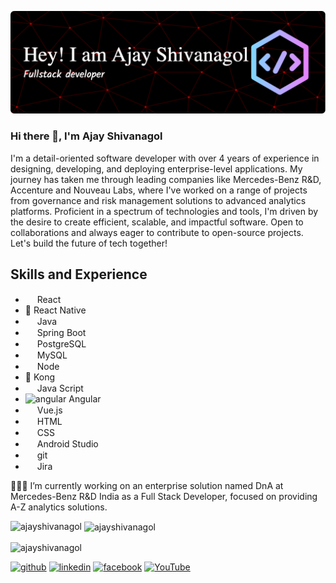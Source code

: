 
![Full Stack Developer | Expert in React React native, Java & Microservices | Crafting Enterprise Solutions](https://github.com/AjayShivanagol/AjayShivanagol/blob/main/ajay.png)

### Hi there 👋, I'm Ajay Shivanagol

I'm a detail-oriented software developer with over 4 years of experience in designing, developing, and deploying enterprise-level applications. My journey has taken me through leading companies like Mercedes-Benz R&D, Accenture and Nouveau Labs, where I've worked on a range of projects from governance and risk management solutions to advanced analytics platforms. Proficient in a spectrum of technologies and tools, I'm driven by the desire to create efficient, scalable, and impactful software. Open to collaborations and always eager to contribute to open-source projects. Let's build the future of tech together!

## Skills and Experience
* <img src="https://cdn.jsdelivr.net/gh/devicons/devicon/icons/react/react-original.svg"  width="15" height="15"/> React
* 📱 React Native
*  <img src="https://cdn.jsdelivr.net/gh/devicons/devicon/icons/java/java-original.svg" width="15" height="15"/> Java
*  <img src="https://cdn.jsdelivr.net/gh/devicons/devicon/icons/spring/spring-original.svg" width="15" height="15"/> Spring Boot
*  <img src="https://cdn.jsdelivr.net/gh/devicons/devicon/icons/postgresql/postgresql-original.svg" width="15" height="15"/> PostgreSQL
*  <img src="https://cdn.jsdelivr.net/gh/devicons/devicon/icons/mysql/mysql-original.svg"  width="15" height="15" /> MySQL
*  <img src="https://cdn.jsdelivr.net/gh/devicons/devicon/icons/nodejs/nodejs-original-wordmark.svg" width="15" height="15"/> Node
*  🦍 Kong
*  <img src="https://cdn.jsdelivr.net/gh/devicons/devicon/icons/javascript/javascript-original.svg" width="15" height="15"/> Java Script
*  <img src="https://angular.io/assets/images/logos/angular/angular.svg" alt="angular" width="15" height="15"/> Angular
*  <img src="https://cdn.jsdelivr.net/gh/devicons/devicon/icons/vuejs/vuejs-original.svg" width="15" height="15"/> Vue.js
* <img src="https://cdn.jsdelivr.net/gh/devicons/devicon/icons/html5/html5-original-wordmark.svg" width="15" height="15"/> HTML
* <img src="https://cdn.jsdelivr.net/gh/devicons/devicon/icons/css3/css3-original-wordmark.svg" width="15" height="15"/> CSS
* <img src="https://cdn.jsdelivr.net/gh/devicons/devicon/icons/androidstudio/androidstudio-original.svg" width="15" height="15"/> Android Studio
* <img src="https://cdn.jsdelivr.net/gh/devicons/devicon/icons/git/git-original.svg" width="15" height="15" /> git
* <img src="https://cdn.jsdelivr.net/gh/devicons/devicon/icons/jira/jira-original.svg" width="15" height="15" /> Jira
  


👨🏻‍💻 I’m currently working on an enterprise solution named DnA at Mercedes-Benz R&D India as a Full Stack Developer, focused on providing A-Z analytics solutions.


<p><img align="left" src="https://github-readme-stats.vercel.app/api/top-langs?username=ajayshivanagol&show_icons=true&locale=en&layout=compact" alt="ajayshivanagol" /></p>

<p>&nbsp;<img align="center" src="https://github-readme-stats.vercel.app/api?username=ajayshivanagol&show_icons=true&locale=en" alt="ajayshivanagol" /></p>

<p><img align="center" src="https://github-readme-streak-stats.herokuapp.com/?user=ajayshivanagol&" alt="ajayshivanagol" /></p>

[<img src='https://cdn.jsdelivr.net/gh/devicons/devicon/icons/github/github-original.svg' alt='github' height='40' width="40">](https://github.com/AjayShivanagol)  [<img src='https://cdn.jsdelivr.net/npm/simple-icons@3.0.1/icons/linkedin.svg' alt='linkedin' height='40'>](https://www.linkedin.com/in/ajay-shivanagol/)  [<img src='https://cdn.jsdelivr.net/npm/simple-icons@3.0.1/icons/facebook.svg' alt='facebook' height='40'>](https://www.facebook.com/ajay.shivanagol)  [<img src='https://cdn.jsdelivr.net/npm/simple-icons@3.0.1/icons/youtube.svg' alt='YouTube' height='40'>](https://www.youtube.com/channel/UC6hkgshpE9rnhHFhlukComQ)  




